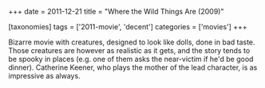 +++
date = 2011-12-21
title = "Where the Wild Things Are (2009)"

[taxonomies]
tags = ['2011-movie', 'decent']
categories = ['movies']
+++

Bizarre movie with creatures, designed to look like dolls, done in bad
taste. Those creatures are however as realistic as it gets, and the
story tends to be spooky in places (e.g. one of them asks the
near-victim if he'd be good dinner). Catherine Keener, who plays the
mother of the lead character, is as impressive as always.
